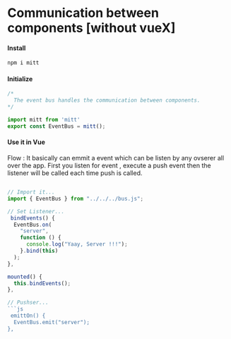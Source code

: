 # Communication between components [without vueX]

#### Install
```bash
npm i mitt
```

#### Initialize
```js
/*
  The event bus handles the communication between components.
*/

import mitt from 'mitt'
export const EventBus = mitt();

```

#### Use it in Vue

Flow : It basically can emmit a event which can be listen by any ovserer all over the app. First you listen for event ,
execute a push event then the listener will be called each time push is called.


```js

// Import it...
import { EventBus } from "../../../bus.js";

// Set Listener...
 bindEvents() {
  EventBus.on(
    "server",
    function () {
      console.log("Yaay, Server !!!");
    }.bind(this)
  );
},

mounted() {
  this.bindEvents();
},

// Pushser...
```js
 emittOn() {
  EventBus.emit("server");
},
```


